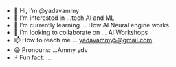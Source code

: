 - 👋 Hi, I’m @yadavammy
- 👀 I’m interested in ...tech AI and ML
- 🌱 I’m currently learning ... How AI Neural engine works
- 💞️ I’m looking to collaborate on ... AI Workshops
- 📫 How to reach me ... yadavammy5@gmail.com
- 😄 Pronouns: ...Ammy ydv
- ⚡ Fun fact: ...

<!---
yadavammy/yadavammy is a ✨ special ✨ repository because its `README.md` (this file) appears on your GitHub profile.
You can click the Preview link to take a look at your changes.
--->
